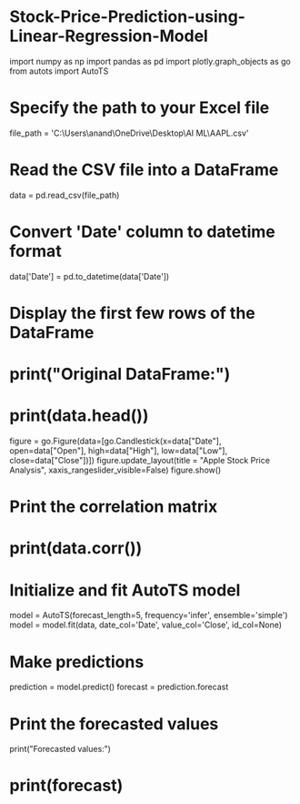 # Stock-Price-Prediction-using-Linear-Regression-Model

import numpy as np
import pandas as pd
import plotly.graph_objects as go
from autots import AutoTS

# Specify the path to your Excel file
file_path = 'C:\\Users\\anand\\OneDrive\\Desktop\\AI ML\\AAPL.csv'

# Read the CSV file into a DataFrame
data = pd.read_csv(file_path)

# Convert 'Date' column to datetime format
data['Date'] = pd.to_datetime(data['Date'])

# Display the first few rows of the DataFrame
# print("Original DataFrame:")
# print(data.head())

figure = go.Figure(data=[go.Candlestick(x=data["Date"],
                                        open=data["Open"], high=data["High"],
                                        low=data["Low"], close=data["Close"])])
figure.update_layout(title = "Apple Stock Price Analysis", xaxis_rangeslider_visible=False)
figure.show()

# Print the correlation matrix
# print(data.corr())

# Initialize and fit AutoTS model
model = AutoTS(forecast_length=5, frequency='infer', ensemble='simple')
model = model.fit(data, date_col='Date', value_col='Close', id_col=None)

# Make predictions
prediction = model.predict()
forecast = prediction.forecast

# Print the forecasted values
print("Forecasted values:")
# print(forecast)
